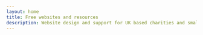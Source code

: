 ```yaml
---
layout: home
title: Free websites and resources 
description: Website design and support for UK based charities and small non-profit companies looking to keep costs down on a digital footprint.
---
```



